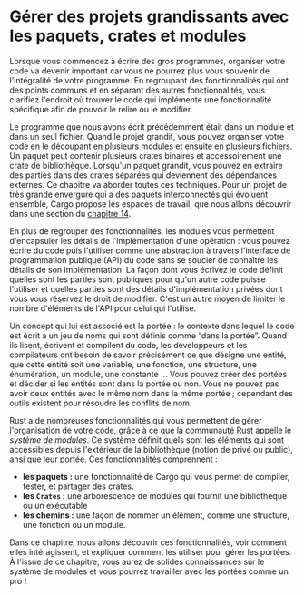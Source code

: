 <!--
# Managing Growing Projects with Packages, Crates, and Modules
-->

# Gérer des projets grandissants avec les paquets, crates et modules

<!--
As you write large programs, organizing your code will be important because
keeping track of your entire program in your head will become impossible. By
grouping related functionality and separating code with distinct features,
you’ll clarify where to find code that implements a particular feature and
where to go to change how a feature works.
-->

Lorsque vous commencez à écrire des gros programmes, organiser votre code va
devenir important car vous ne pourrez plus vous souvenir de l'intégralité de
votre programme. En regroupant des fonctionnalités qui ont des points
communs et en séparant des autres fonctionnalités, vous clarifiez l'endroit où
trouver le code qui implémente une fonctionnalité spécifique afin de pouvoir le
relire ou le modifier.

<!--
The programs we’ve written so far have been in one module in one file. As a
project grows, you can organize code by splitting it into multiple modules and
then multiple files. A package can contain multiple binary crates and
optionally one library crate. As a package grows, you can extract parts into
separate crates that become external dependencies. This chapter covers all
these techniques. For very large projects of a set of interrelated packages
that evolve together, Cargo provides workspaces, which we’ll cover in the
[“Cargo Workspaces”][workspaces]<!-- ignore -- > section in Chapter 14.
-->

Le programme que nous avons écrit précédemment était dans un module et dans un
seul fichier. Quand le projet grandit, vous pouvez organiser votre code en le
découpant en plusieurs modules et ensuite en plusieurs fichiers. Un paquet peut
contenir plusieurs crates binaires et accessoirement une crate de bibliothèque.
Lorsqu'un paquet grandit, vous pouvez en extraire des parties dans des crates
séparées qui deviennent des dépendances externes. Ce chapitre va aborder toutes
ces techniques. Pour un projet de très grande envergure qui a des paquets
interconnectés qui évoluent ensemble, Cargo propose les espaces de travail, que
nous allons découvrir dans une section du
[chapitre 14][workspaces]<!-- ignore -->.

<!--
In addition to grouping functionality, encapsulating implementation details
lets you reuse code at a higher level: once you’ve implemented an operation,
other code can call that code via the code’s public interface without knowing
how the implementation works. The way you write code defines which parts are
public for other code to use and which parts are private implementation details
that you reserve the right to change. This is another way to limit the amount
of detail you have to keep in your head.
-->

En plus de regrouper des fonctionnalités, les modules vous permettent
d'encapsuler les détails de l'implémentation d'une opération : vous pouvez
écrire du code puis l'utiliser comme une abstraction à travers l'interface de
programmation publique (API) du code sans se soucier de connaître les détails de
son implémentation. La façon dont vous écrivez le code définit quelles sont les
parties sont publiques pour qu'un autre code puisse l'utiliser et quelles
parties sont des détails d'implémentation privées dont vous vous réservez le
droit de modifier. C'est un autre moyen de limiter le nombre d'éléments de
l'API pour celui qui l'utilise.

<!--
A related concept is scope: the nested context in which code is written has a
set of names that are defined as “in scope.” When reading, writing, and
compiling code, programmers and compilers need to know whether a particular
name at a particular spot refers to a variable, function, struct, enum, module,
constant, or other item and what that item means. You can create scopes and
change which names are in or out of scope. You can’t have two items with the
same name in the same scope; tools are available to resolve name conflicts.
-->

Un concept qui lui est associé est la portée : le contexte dans lequel le code
est écrit a un jeu de noms qui sont définis comme “dans la portée”. Quand ils
lisent, écrivent et compilent du code, les développeurs et les compilateurs ont
besoin de savoir précisément ce que désigne une entité, que cette entité soit
une variable, une fonction, une structure, une énumération, un module, une
constante ... Vous pouvez créer des portées et décider si les entités sont dans
la portée ou non. Vous ne pouvez pas avoir deux entités avec le même nom dans la
même portée ; cependant des outils existent pour résoudre les conflits de nom.

<!--
Rust has a number of features that allow you to manage your code’s
organization, including which details are exposed, which details are private,
and what names are in each scope in your programs. These features, sometimes
collectively referred to as the *module system*, and include:
-->

Rust a de nombreuses fonctionnalités qui vous permettent de gérer l'organisation
de votre code, grâce à ce que la communauté Rust appelle le *système de
modules*.
Ce système définit quels sont les éléments qui sont accessibles depuis
l'extérieur de la bibliothèque (notion de privé ou public), ansi que leur
portée.
Ces fonctionnalités comprennent :

<!--
* **Packages:** A Cargo feature that lets you build, test, and share crates
* **Crates:** A tree of modules that produces a library or executable
* **Modules** and **use:** Let you control the organization, scope, and
  privacy of paths
* **Paths:** A way of naming an item, such as a struct, function, or module
-->

* **les paquets :** une fonctionnalité de Cargo qui vous permet de compiler,
  tester, et partager des crates.
* **les `Crates` :** une arborescence de modules qui fournit une bibliothèque ou
  un exécutable
* **les chemins :** une façon de nommer un élément, comme une structure, une
  fonction ou un module.

<!--
In this chapter, we’ll cover all these features, discuss how they interact, and
explain how to use them to manage scope. By the end, you should have a solid
understanding of the module system and be able to work with scopes like a pro!
-->

Dans ce chapitre, nous allons découvrir ces fonctionnalités, voir comment elles
intéragissent, et expliquer comment les utiliser pour gérer les portées. À
l'issue de ce chapitre, vous aurez de solides connaissances sur le système de
modules et vous pourrez travailler avec les portées comme un pro !

[workspaces]: ch14-03-cargo-workspaces.html
